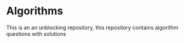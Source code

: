 # Algorithms
This is an an unblocking repository, this repository contains algorithm questions with solutions
